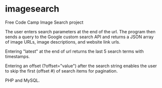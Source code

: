 # imagesearch

Free Code Camp Image Search project

The user enters search parameters at the end of the url. The program then sends a query to the Google custom search API and returns a JSON array of image URLs, image descriptions, and website link urls.

Entering "latest" at the end of url returns the last 5 search terms with timestamps.

Entering an offset (?offset="value") after the search string enables the user to skip the first (offset #) of search items for pagination.

PHP and MySQL.
